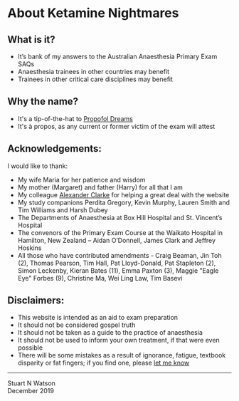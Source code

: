 # About Ketamine Nightmares
 
## What is it?

- It’s bank of my answers to the Australian Anaesthesia Primary Exam SAQs
- Anaesthesia trainees in other countries may benefit
- Trainees in other critical care disciplines may benefit

## Why the name?
- It's a tip-of-the-hat to [Propofol Dreams](https://propofoldreams.wordpress.com)
- It's à propos, as any current or former victim of the exam will attest
 
## Acknowledgements: 

I would like to thank:

- My wife Maria for her patience and wisdom
- My mother (Margaret) and father (Harry) for all that I am
- My colleague [Alexander Clarke](https://alexanderclarke.id.au/) for helping a great deal with the website
- My study companions Perdita Gregory, Kevin Murphy, Lauren Smith and Tim Williams and Harsh Dubey
- The Departments of Anaesthesia at Box Hill Hospital and St. Vincent’s Hospital
- The convenors of the Primary Exam Course at the Waikato Hospital in Hamilton, New Zealand – Aidan O’Donnell, James Clark and Jeffrey Hoskins
- All those who have contributed amendments - Craig Beaman, Jin Toh (2), Thomas Pearson, Tim Hall, Pat Lloyd-Donald, Pat Stapleton (2), Simon Leckenby, Kieran Bates (11), Emma Paxton (3), Maggie "Eagle Eye" Forbes (9), Christine Ma, Wei Ling Law, Tim Basevi
 
## Disclaimers:
- This website is intended as an aid to exam preparation
- It should not be considered gospel truth
- It should not be taken as a guide to the practice of anaesthesia
- It should not be used to inform your own treatment, if that were even possible
- There will be some mistakes as a result of ignorance, fatigue, textbook disparity or fat fingers; if you find one, please [let me know](mailto:ketaminenightmares@gmail.com)

___________________________________________________________________________________________________________________________________________

Stuart N Watson  
December 2019
